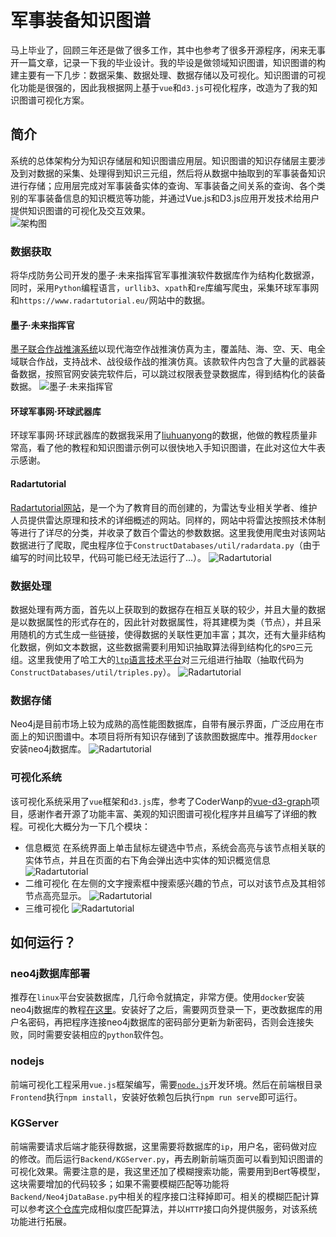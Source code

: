 # 军事装备知识图谱
马上毕业了，回顾三年还是做了很多工作，其中也参考了很多开源程序，闲来无事开一篇文章，记录一下我的毕业设计。我的毕设是做领域知识图谱，知识图谱的构建主要有一下几步：数据采集、数据处理、数据存储以及可视化。知识图谱的可视化功能是很强的，因此我根据网上基于`vue`和`d3.js`可视化程序，改造为了我的知识图谱可视化方案。

## 简介
系统的总体架构分为知识存储层和知识图谱应用层。知识图谱的知识存储层主要涉及到对数据的采集、处理得到知识三元组，然后将从数据中抽取到的军事装备知识进行存储；应用层完成对军事装备实体的查询、军事装备之间关系的查询、各个类别的军事装备信息的知识概览等功能，并通过Vue.js和D3.js应用开发技术给用户提供知识图谱的可视化及交互效果。<br>
![架构图](https://raw.githubusercontent.com/Louis-tiany/Military-KG/main/image/%E6%9E%B6%E6%9E%84%E5%9B%BE.png)

### 数据获取
将华戍防务公司开发的墨子·未来指挥官军事推演软件数据库作为结构化数据源，同时，采用`Python`编程语言，`urllib3`、`xpath`和`re`库编写爬虫，采集环球军事网和`https://www.radartutorial.eu/`网站中的数据。
#### 墨子·未来指挥官
[墨子联合作战推演系统](http://www.hs-defense.com/)以现代海空作战推演仿真为主，覆盖陆、海、空、天、电全域联合作战，支持战术、战役级作战的推演仿真。该款软件内包含了大量的武器装备数据，按照官网安装完软件后，可以跳过权限表登录数据库，得到结构化的装备数据。
![墨子·未来指挥官](https://raw.githubusercontent.com/Louis-tiany/Military-KG/main/image/mozi.png)
#### 环球军事网·环球武器库
环球军事网·环球武器库的数据我采用了[liuhuanyong](https://github.com/liuhuanyong/QAonMilitaryKG)的数据，他做的教程质量非常高，看了他的教程和知识图谱示例可以很快地入手知识图谱，在此对这位大牛表示感谢。

#### Radartutorial
[Radartutorial网站](https://www.radartutorial.eu/)，是一个为了教育目的而创建的，为雷达专业相关学者、维护人员提供雷达原理和技术的详细概述的网站。同样的，网站中将雷达按照技术体制等进行了详尽的分类，并收录了数百个雷达的参数数据。这里我使用爬虫对该网站数据进行了爬取，爬虫程序位于`ConstructDatabases/util/radardata.py`（由于编写的时间比较早，代码可能已经无法运行了...）。
![Radartutorial](https://raw.githubusercontent.com/Louis-tiany/Military-KG/main/image/radartutorial.png)

### 数据处理
数据处理有两方面，首先以上获取到的数据存在相互关联的较少，并且大量的数据是以数据属性的形式存在的，因此针对数据属性，将其建模为类（节点），并且采用随机的方式生成一些链接，使得数据的关联性更加丰富；其次，还有大量非结构化数据，例如文本数据，这些数据需要利用知识抽取算法得到结构化的`SPO`三元组。这里我使用了哈工大的[`ltp`语言技术平台](https://ltp.ai/)对三元组进行抽取（抽取代码为`ConstructDatabases/util/triples.py`）。
![Radartutorial](https://raw.githubusercontent.com/Louis-tiany/Military-KG/main/image/ltp.png)


### 数据存储
Neo4j是目前市场上较为成熟的高性能图数据库，自带有展示界面，广泛应用在市面上的知识图谱中。本项目将所有知识存储到了该款图数据库中。推荐用`docker`安装neo4j数据库。
![Radartutorial](https://raw.githubusercontent.com/Louis-tiany/Military-KG/main/image/neo4j.png)

### 可视化系统
该可视化系统采用了`vue`框架和`d3.js`库，参考了CoderWanp的[vue-d3-graph](https://github.com/CoderWanp/vue-d3-graph)项目，感谢作者开源了功能丰富、美观的知识图谱可视化程序并且编写了详细的教程。可视化大概分为一下几个模块：

- 信息概览
在系统界面上单击鼠标左键选中节点，系统会高亮与该节点相关联的实体节点，并且在页面的右下角会弹出选中实体的知识概览信息
![Radartutorial](https://raw.githubusercontent.com/Louis-tiany/Military-KG/main/image/visualization1.png)
- 二维可视化
在左侧的文字搜索框中搜索感兴趣的节点，可以对该节点及其相邻节点高亮显示。
![Radartutorial](https://raw.githubusercontent.com/Louis-tiany/Military-KG/main/image/visualization3.png)
- 三维可视化
![Radartutorial](https://raw.githubusercontent.com/Louis-tiany/Military-KG/main/image/visualization2.png)

## 如何运行？
### neo4j数据库部署
推荐在`linux`平台安装数据库，几行命令就搞定，非常方便。使用`docker`安装neo4j数据库的教程[在这里](https://hub.docker.com/_/neo4j/)。安装好了之后，需要网页登录一下，更改数据库的用户名密码，再把程序连接neo4j数据库的密码部分更新为新密码，否则会连接失败，同时需要安装相应的`python`软件包。
### nodejs
前端可视化工程采用`vue.js`框架编写，需要[`node.js`](https://nodejs.org/en/)开发环境。然后在前端根目录`Frontend`执行`npm install`，安装好依赖包后执行`npm run serve`即可运行。
### KGServer
前端需要请求后端才能获得数据，这里需要将数据库的`ip`，用户名，密码做对应的修改。而后运行`Backend/KGServer.py`，再去刷新前端页面可以看到知识图谱的可视化效果。需要注意的是，我这里还加了模糊搜索功能，需要用到Bert等模型，这块需要增加的代码较多；如果不需要模糊匹配等功能将`Backend/Neo4jDataBase.py`中相关的程序接口注释掉即可。相关的模糊匹配计算可以参考[这个仓库](https://github.com/WenRichard/KBQA-BERT)完成相似度匹配算法，并以`HTTP`接口向外提供服务，对该系统功能进行拓展。
